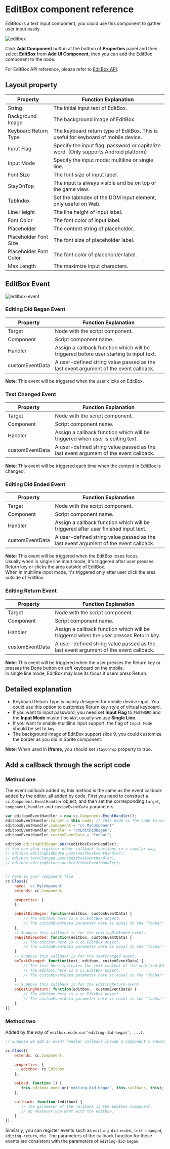 # EditBox component reference

EditBox is a text input component, you could use this component to gather user input easily.

![editbox](./editbox/editbox.png)

Click **Add Component** button at the bottom of **Properties** panel and then select **EditBox** from **Add UI Component**, then you can add the EditBox component to the node.

For EditBox API reference, please refer to [EditBox API](../../../api/en/classes/EditBox.html).

## Layout property

| Property |   Function Explanation
| -------------- | ----------- |
| String                 | The initial input text of EditBox.
| Background Image       | The background image of EditBox.
| Keyboard Return Type   | The keyboard return type of EditBox. This is useful for keyboard of mobile device.
| Input Flag             | Specify the input flag: password or capitalize word. (Only supports Android platform)
| Input Mode             | Specify the input mode: multiline or single line.
| Font Size              | The font size of input label.
| StayOnTop              | The input is always visible and be on top of the game view.
| TabIndex               | Set the tabIndex of the DOM input element, only useful on Web.
| Line Height            | The line height of input label.
| Font Color             | The font color of input label.
| Placeholder            | The content string of placeholder.
| Placeholder Font Size  | The font size of placeholder label.
| Placeholder Font Color | The font color of placeholder label.
| Max Length             | The maximize input characters.

## EditBox Event

![editbox-event](./editbox/editbox-event.png)

### Editing Did Began Event

| Property |   Function Explanation
| -------------- | ----------- |
| Target          | Node with the script component.
| Component       | Script component name.
| Handler         | Assign a callback function which will be triggered before user starting to input text.
| customEventData | A user-defined string value passed as the last event argument of the event callback.

**Note**: This event will be triggered when the user clicks on EditBox.

### Text Changed Event

| Property |   Function Explanation
| -------------- | ----------- |
| Target          | Node with the script component.
| Component       | Script component name.
| Handler         | Assign a callback function which will be triggered when user is editing text.
| customEventData | A user-defined string value passed as the last event argument of the event callback.

**Note**: This event will be triggered each time when the content in EditBox is changed.

### Editing Did Ended Event

| Property |   Function Explanation
| -------------- | ----------- |
| Target          | Node with the script component.
| Component       | Script component name.
| Handler         | Assign a callback function which will be triggered after user finished input text. 
| customEventData | A user-defined string value passed as the last event argument of the event callback.

**Note**: This event will be triggered when the EditBox loses focus.  
Usually when in single line input mode, it's triggered after user presses Return key or clicks the area outside of EditBox.  
When in multiline input mode, it's triggered only after user click the area outside of EditBox.

### Editing Return Event

| Property |   Function Explanation
| -------------- | ----------- |
| Target          | Node with the script component.
| Component       | Script component name.
| Handler         | Assign a callback function which will be triggered when the user presses Return key.
| customEventData | A user-defined string value passed as the last event argument of the event callback.

**Note**: This event will be triggered when the user presses the Return key or presses the Done button on soft keyboard on the mobile.  
In single line mode, EditBox may lose its focus if users press Return.

## Detailed explanation

- Keyboard Return Type is mainly designed for mobile device input. You could use this option to customize Return key style of virtual keyboard.
- If you want to input password, you need set **Input Flag** to `PASSWORD` and the **Input Mode** mustn't be `ANY`, usually we use **Single Line**.
- If you want to enable multiline input support, the flag of `Input Mode` should be set to `Any`.
- The background image of EditBox support slice 9, you could customize the border as you did in Sprite component.

**Note**: When used in **iframe**, you should set `stayOnTop` property to true.

## Add a callback through the script code

### Method one

The event callback added by this method is the same as the event callback added by the editor, all added by code. First you need to construct a `cc.Component.EventHandler` object, and then set the corresponding `target`, `component`, `handler` and `customEventData` parameters.

```js
var editboxEventHandler = new cc.Component.EventHandler();
editboxEventHandler.target = this.node; // This node is the node to which your event handler code component belongs
editboxEventHandler.component = "cc.MyComponent"
editboxEventHandler.handler = "onEditDidBegan";
editboxEventHandler.customEventData = "foobar";

editbox.editingDidBegan.push(editboxEventHandler);
// You can also register other callback functions in a similar way.
// editbox.editingDidEnded.push(editboxEventHandler);
// editbox.textChanged.push(editboxEventHandler);
// editbox.editingReturn.push(editboxEventHandler);


// here is your component file
cc.Class({
    name: 'cc.MyComponent'
    extends: cc.Component,

    properties: {
    },

    onEditDidBegan: function(editbox, customEventData) {
        // The editbox here is a cc.EditBox object.
        // The customEventData parameter here is equal to the "foobar" you set earlier.
    },
    // Suppose this callback is for the editingDidEnded event.
    onEditDidEnded: function(editbox, customEventData) {
        // The editbox here is a cc.EditBox object.
        // The customEventData parameter here is equal to the "foobar" you set earlier.
    }
    // Suppose this callback is for the textChanged event.
    onTextChanged: function(text, editbox, customEventData) {
        // The text here indicates the text content of the modified EditBox.
        // The editbox here is a cc.EditBox object.
        // The customEventData parameter here is equal to the "foobar" you set earlier.
    }
    // Suppose this callback is for the editingReturn event.
    onEditingReturn: function(editbox,  customEventData) {
        // The editbox here is a cc.EditBox object.
        // The customEventData parameter here is equal to the "foobar" you set earlier.
    }
});
```

### Method two

Added by the way of `editbox.node.on('editing-did-began', ...)`.

```js
// Suppose we add an event handler callback inside a component's onLoad method and event handlers in the callback function:

cc.Class({
    extends: cc.Component,

    properties: {
       editbox: cc.EditBox
    },

    onLoad: function () {
       this.editbox.node.on('editing-did-began', this.callback, this);
    },

    callback: function (editbox) {
       // The parameter of the callback is the editbox component.
       // do whatever you want with the editbox.
    }
});
```

Similarly, you can register events such as `editing-did-ended`, `text-changed`, `editing-return`, etc. The parameters of the callback function for these events are consistent with the parameters of `editing-did-began`.
